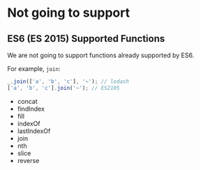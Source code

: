 # Not going to support

## ES6 (ES 2015) Supported Functions

We are not going to support functions already supported by ES6.

For example, `join`:

```js
_.join(['a', 'b', 'c'], '~'); // lodash
['a', 'b', 'c'].join('~'); // ES2105
```

- concat
- findIndex
- fill
- indexOf
- lastIndexOf
- join
- nth
- slice
- reverse


